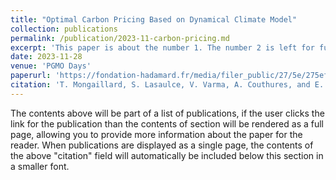 ```yaml
---
title: "Optimal Carbon Pricing Based on Dynamical Climate Model"
collection: publications
permalink: /publication/2023-11-carbon-pricing.md
excerpt: 'This paper is about the number 1. The number 2 is left for future work.'
date: 2023-11-28
venue: 'PGMO Days'
paperurl: 'https://fondation-hadamard.fr/media/filer_public/27/5e/275ef5e6-b213-4b91-b472-0572d807a64e/pgmo-2023-booklet.pdf#page=98'
citation: 'T. Mongaillard, S. Lasaulce, V. Varma, A. Couthures, and E. Sabir, “Optimal Carbon Pricing Based on Dynamical Climate Model,” Book of abstracts PGMO DAYS 2023, p. 82, 2023.'
---
```


The contents above will be part of a list of publications, if the user clicks the link for the publication than the contents of section will be rendered as a full page, allowing you to provide more information about the paper for the reader. When publications are displayed as a single page, the contents of the above "citation" field will automatically be included below this section in a smaller font.
